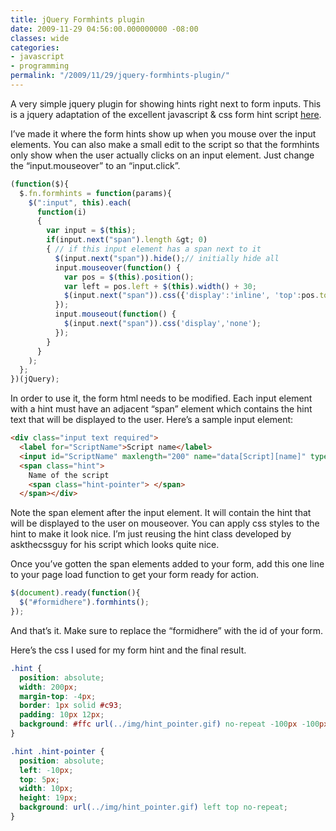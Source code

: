 ```yaml
---
title: jQuery Formhints plugin
date: 2009-11-29 04:56:00.000000000 -08:00
classes: wide
categories:
- javascript
- programming
permalink: "/2009/11/29/jquery-formhints-plugin/"
---
```


A very simple jquery plugin for showing hints right next to form inputs.
This is a jquery adaptation of the excellent javascript & css form hint
script
[here](http://www.askthecssguy.com/2007/03/form_field_hints_with_css_and.html).

I’ve made it where the form hints show up when you mouse over the input
elements. You can also make a small edit to the script so that the
formhints only show when the user actually clicks on an input element.
Just change the “input.mouseover” to an “input.click”.

~~~javascript
(function($){
  $.fn.formhints = function(params){
    $(":input", this).each(
      function(i)
      {
        var input = $(this);
        if(input.next("span").length &gt; 0)
        { // if this input element has a span next to it
          $(input.next("span")).hide();// initially hide all
          input.mouseover(function() {
            var pos = $(this).position();
            var left = pos.left + $(this).width() + 30;
            $(input.next("span")).css({'display':'inline', 'top':pos.top+'px','left':left+'px'});
          });
          input.mouseout(function() {
            $(input.next("span")).css('display','none');
          });
        }
      }
    );
  };
})(jQuery);
~~~

In order to use it, the form html needs to be modified. Each input
element with a hint must have an adjacent “span” element which contains
the hint text that will be displayed to the user. Here’s a sample input
element:

~~~html
<div class="input text required">
  <label for="ScriptName">Script name</label>
  <input id="ScriptName" maxlength="200" name="data[Script][name]" type="text" />
  <span class="hint">
    Name of the script
    <span class="hint-pointer"> </span>
  </span></div>
~~~

Note the span element after the input element. It will contain the hint
that will be displayed to the user on mouseover. You can apply css
styles to the hint to make it look nice. I’m just reusing the hint class
developed by askthecssguy for his script which looks quite nice.

Once you’ve gotten the span elements added to your form, add this one
line to your page load function to get your form ready for action.

~~~javascript
$(document).ready(function(){
  $("#formidhere").formhints();
});
~~~

And that’s it. Make sure to replace the “formidhere” with the id of your
form.

Here’s the css I used for my form hint and the final result.

~~~css
.hint {
  position: absolute;
  width: 200px;
  margin-top: -4px;
  border: 1px solid #c93;
  padding: 10px 12px;
  background: #ffc url(../img/hint_pointer.gif) no-repeat -100px -100px;
}

.hint .hint-pointer {
  position: absolute;
  left: -10px;
  top: 5px;
  width: 10px;
  height: 19px;
  background: url(../img/hint_pointer.gif) left top no-repeat;
}
~~~
